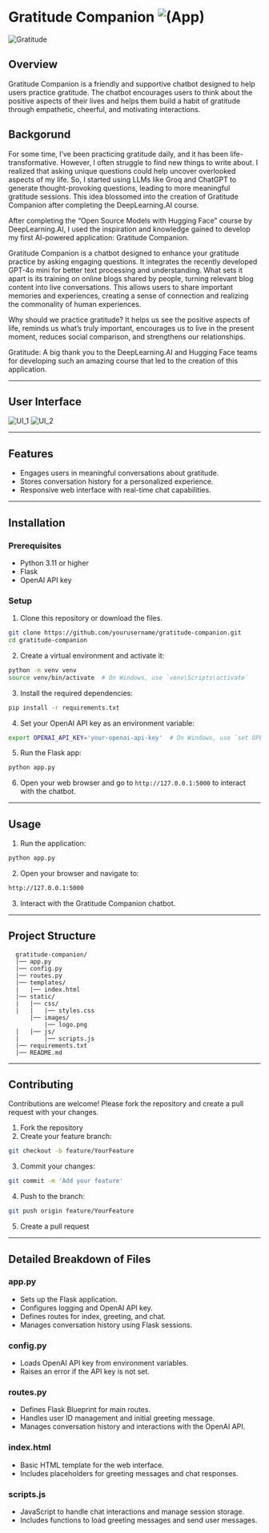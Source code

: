 # Gratitude Companion ![(App)](https://gratitude-companion-8017c39a85f8.herokuapp.com/)
![Gratitude](/images/Gratitude.png)

## Overview
Gratitude Companion is a friendly and supportive chatbot designed to help users practice gratitude. The chatbot encourages users to think about the positive aspects of their lives and helps them build a habit of gratitude through empathetic, cheerful, and motivating interactions.


## Backgorund
For some time, I’ve been practicing gratitude daily, and it has been life-transformative. However, I often struggle to find new things to write about. I realized that asking unique questions could help uncover overlooked aspects of my life. So, I started using LLMs like Groq and ChatGPT to generate thought-provoking questions, leading to more meaningful gratitude sessions. This idea blossomed into the creation of Gratitude Companion after completing the DeepLearning.AI course.

After completing the “Open Source Models with Hugging Face” course by DeepLearning.AI, I used the inspiration and knowledge gained to develop my first AI-powered application: Gratitude Companion.

Gratitude Companion is a chatbot designed to enhance your gratitude practice by asking engaging questions. It integrates the recently developed GPT-4o mini for better text processing and understanding. What sets it apart is its training on online blogs shared by people, turning relevant blog content into live conversations. This allows users to share important memories and experiences, creating a sense of connection and realizing the commonality of human experiences.

Why should we practice gratitude? It helps us see the positive aspects of life, reminds us what’s truly important, encourages us to live in the present moment, reduces social comparison, and strengthens our relationships.

Gratitude: A big thank you to the DeepLearning.AI and Hugging Face teams for developing such an amazing course that led to the creation of this application.

---

## User Interface
![UI_1](/images/UI_1.png)
![UI_2](/images/UI_2.png)

---
## Features

- Engages users in meaningful conversations about gratitude.
- Stores conversation history for a personalized experience.
- Responsive web interface with real-time chat capabilities.

---
## Installation

### Prerequisites

- Python 3.11 or higher
- Flask
- OpenAI API key


### Setup

1. Clone this repository or download the files.
```bash
git clone https://github.com/yourusername/gratitude-companion.git
cd gratitude-companion
```

2. Create a virtual environment and activate it:
```bash
python -m venv venv
source venv/bin/activate  # On Windows, use `venv\Scripts\activate`
```

3. Install the required dependencies:
```bash
pip install -r requirements.txt
```

4. Set your OpenAI API key as an environment variable:
```bash
export OPENAI_API_KEY='your-openai-api-key'  # On Windows, use `set OPENAI_API_KEY=your-openai-api-key`
```

5. Run the Flask app:
```bash
python app.py
```

6. Open your web browser and go to `http://127.0.0.1:5000` to interact with the chatbot.

---
## Usage
1.	Run the application:
```bash
python app.py
```

2. Open your browser and navigate to:
```bash
http://127.0.0.1:5000
```

3.	Interact with the Gratitude Companion chatbot.

---
## Project Structure
      gratitude-companion/
      |── app.py
      |── config.py
      |── routes.py
      |── templates/
      |   |── index.html
      |── static/
      |   |── css/
      |   |   |── styles.css
          |── images/
              |── logo.png
      |   |── js/
      |       |── scripts.js
      |── requirements.txt
      |── README.md

---
## Contributing

Contributions are welcome! Please fork the repository and create a pull request with your changes.

1.	Fork the repository
2.	Create your feature branch:
```bash
git checkout -b feature/YourFeature
```
3. Commit your changes:
```bash
git commit -m 'Add your feature'
```
4. Push to the branch:
```bash
git push origin feature/YourFeature
```
5. Create a pull request

--- 
## Detailed Breakdown of Files

### app.py

- Sets up the Flask application.
- Configures logging and OpenAI API key.
- Defines routes for index, greeting, and chat.
- Manages conversation history using Flask sessions.

### config.py

- Loads OpenAI API key from environment variables.
- Raises an error if the API key is not set.

### routes.py

- Defines Flask Blueprint for main routes.
- Handles user ID management and initial greeting message.
- Manages conversation history and interactions with the OpenAI API.

### index.html

- Basic HTML template for the web interface.
- Includes placeholders for greeting messages and chat responses.

### scripts.js

- JavaScript to handle chat interactions and manage session storage.
- Includes functions to load greeting messages and send user messages.
